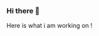 ### Hi there 👋
Here is what i am working on !

<!--
**dhirajvarma16/dhirajvarma16** is a ✨ _special_ ✨ repository because its `README.md` (this file) appears on your GitHub profile.

**About Me:**
 
- 🏦 I'm a Software Engineer In Test working for PK Global remotely 
- 📖 I am currently reading deep work by cal newport
- 💬 Talk to me about cricket, quality engineering, test automation, product management & startups
- 👯 We can connect to play some games of badminton and cricket
- 🌱 I’m currently researching design patterns to write frameword in more 
- 📫 How to reach me dhiraj.varma2016@gmail.com
- ⚡ Fun fact: The people I met through life have made me what I am today
- 😄 Pronouns: Dhir/his/him
-->
